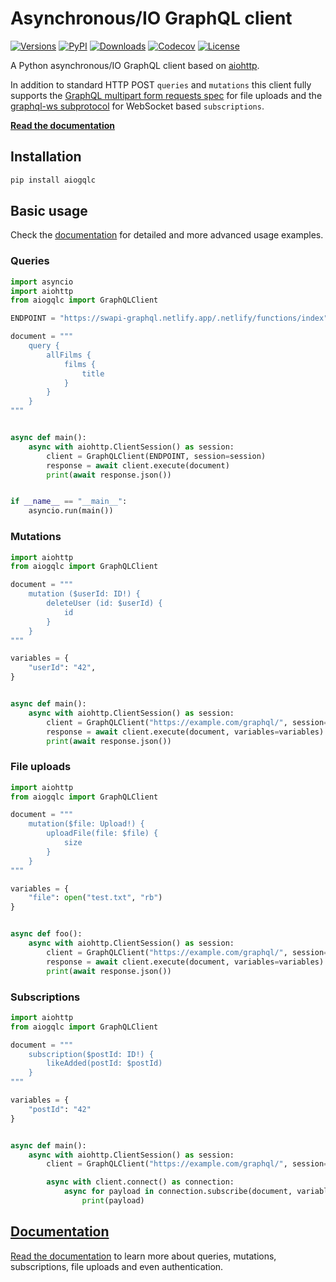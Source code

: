 # Asynchronous/IO GraphQL client

[![Versions][versions-image]][versions-url]
[![PyPI][pypi-image]][pypi-url]
[![Downloads][downloads-image]][downloads-url]
[![Codecov][codecov-image]][codecov-url]
[![License][license-image]][license-url]

[versions-image]: https://img.shields.io/pypi/pyversions/aiogqlc
[versions-url]: https://github.com/DoctorJohn/aiogqlc/blob/master/setup.py
[pypi-image]: https://img.shields.io/pypi/v/aiogqlc
[pypi-url]: https://pypi.org/project/aiogqlc/
[downloads-image]: https://img.shields.io/pypi/dm/aiogqlc
[downloads-url]: https://pypi.org/project/aiogqlc/
[codecov-image]: https://codecov.io/gh/DoctorJohn/aiogqlc/branch/main/graph/badge.svg
[codecov-url]: https://codecov.io/gh/DoctorJohn/aiogqlc
[license-image]: https://img.shields.io/pypi/l/aiogqlc
[license-url]: https://github.com/DoctorJohn/aiogqlc/blob/master/LICENSE

A Python asynchronous/IO GraphQL client based on [aiohttp][aiohttp-url].

In addition to standard HTTP POST `queries` and `mutations` this client fully supports
the [GraphQL multipart form requests spec][multipart-specs-url] for file uploads
and the [graphql-ws subprotocol][graphql-ws-url] for WebSocket based `subscriptions`.

**[Read the documentation][docs-url]**

## Installation

```sh
pip install aiogqlc
```

## Basic usage

Check the [documentation][docs-url] for detailed and more advanced usage examples.

### Queries

```python
import asyncio
import aiohttp
from aiogqlc import GraphQLClient

ENDPOINT = "https://swapi-graphql.netlify.app/.netlify/functions/index"

document = """
    query {
        allFilms {
            films {
                title
            }
        }
    }
"""


async def main():
    async with aiohttp.ClientSession() as session:
        client = GraphQLClient(ENDPOINT, session=session)
        response = await client.execute(document)
        print(await response.json())


if __name__ == "__main__":
    asyncio.run(main())
```

### Mutations

```python
import aiohttp
from aiogqlc import GraphQLClient

document = """
    mutation ($userId: ID!) {
        deleteUser (id: $userId) {
            id
        }
    }
"""

variables = {
    "userId": "42",
}


async def main():
    async with aiohttp.ClientSession() as session:
        client = GraphQLClient("https://example.com/graphql/", session=session)
        response = await client.execute(document, variables=variables)
        print(await response.json())
```

### File uploads

```python
import aiohttp
from aiogqlc import GraphQLClient

document = """
    mutation($file: Upload!) {
        uploadFile(file: $file) {
            size
        }
    }
"""

variables = {
    "file": open("test.txt", "rb")
}


async def foo():
    async with aiohttp.ClientSession() as session:
        client = GraphQLClient("https://example.com/graphql/", session=session)
        response = await client.execute(document, variables=variables)
        print(await response.json())

```

### Subscriptions

```python
import aiohttp
from aiogqlc import GraphQLClient

document = """
    subscription($postId: ID!) {
        likeAdded(postId: $postId)
    }
"""

variables = {
    "postId": "42"
}


async def main():
    async with aiohttp.ClientSession() as session:
        client = GraphQLClient("https://example.com/graphql/", session=session)

        async with client.connect() as connection:
            async for payload in connection.subscribe(document, variables=variables):
                print(payload)
```

## [Documentation][docs-url]

[Read the documentation][docs-url] to learn more about queries, mutations, subscriptions, file uploads and even authentication.

[aiohttp-url]: https://github.com/aio-libs/aiohttp
[multipart-specs-url]: https://github.com/jaydenseric/graphql-multipart-request-spec
[graphql-ws-url]: https://github.com/apollographql/subscriptions-transport-ws
[docs-url]: https://doctorjohn.github.io/aiogqlc/
